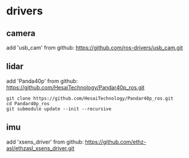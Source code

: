 # drivers

## camera

add 'usb_cam' from github: https://github.com/ros-drivers/usb_cam.git

## lidar

add 'Panda40p' from github: https://github.com/HesaiTechnology/Pandar40p_ros.git
```
git clone https://github.com/HesaiTechnology/Pandar40p_ros.git
cd Pandar40p_ros
git submodule update --init --recursive
```
## imu 

add 'xsens_driver' from github: https://github.com/ethz-asl/ethzasl_xsens_driver.git


